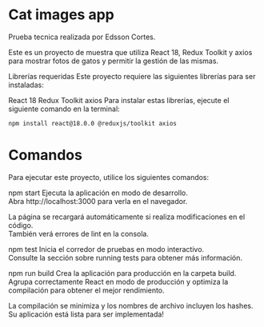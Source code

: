 
# Cat images app

Prueba tecnica realizada por Edsson Cortes.

Este es un proyecto de muestra que utiliza React 18, Redux Toolkit y axios para mostrar fotos de gatos y permitir la gestión de las mismas.

Librerías requeridas
Este proyecto requiere las siguientes librerías para ser instaladas:

React 18
Redux Toolkit
axios
Para instalar estas librerías, ejecute el siguiente comando en la terminal:

`npm install react@18.0.0 @reduxjs/toolkit axios`

# Comandos
Para ejecutar este proyecto, utilice los siguientes comandos:

npm start
Ejecuta la aplicación en modo de desarrollo.<br />
Abra http://localhost:3000 para verla en el navegador.

La página se recargará automáticamente si realiza modificaciones en el código.<br />
También verá errores de lint en la consola.

npm test
Inicia el corredor de pruebas en modo interactivo.<br />
Consulte la sección sobre running tests para obtener más información.

npm run build
Crea la aplicación para producción en la carpeta build.<br />
Agrupa correctamente React en modo de producción y optimiza la compilación para obtener el mejor rendimiento.

La compilación se minimiza y los nombres de archivo incluyen los hashes.<br />
Su aplicación está lista para ser implementada!

